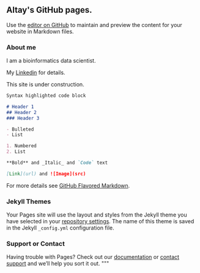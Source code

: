 ## Altay's GitHub pages.

Use the [editor on GitHub](https://github.com/altayg/altay/edit/master/index.md) to maintain and preview the content for your website in Markdown files.


### About me

I am a bioinformatics data scientist.

My [Linkedin](https://www.linkedin.com/in/goekman-altay-05599a159/) for details.

This site is under construction.


```markdown
Syntax highlighted code block

# Header 1
## Header 2
### Header 3

- Bulleted
- List

1. Numbered
2. List

**Bold** and _Italic_ and `Code` text

[Link](url) and ![Image](src)
```

For more details see [GitHub Flavored Markdown](https://guides.github.com/features/mastering-markdown/).

### Jekyll Themes

Your Pages site will use the layout and styles from the Jekyll theme you have selected in your [repository settings](https://github.com/altayg/altay/settings). The name of this theme is saved in the Jekyll `_config.yml` configuration file.

### Support or Contact

Having trouble with Pages? Check out our [documentation](https://help.github.com/categories/github-pages-basics/) or [contact support](https://github.com/contact) and we’ll help you sort it out.
"""

